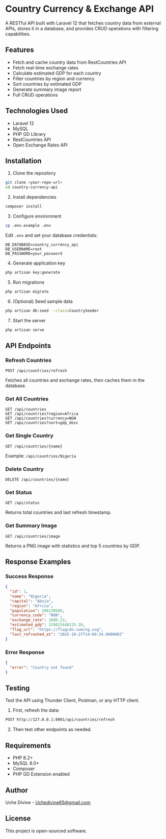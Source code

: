 # Country Currency & Exchange API

A RESTful API built with Laravel 12 that fetches country data from external APIs, stores it in a database, and provides CRUD operations with filtering capabilities.

## Features

- Fetch and cache country data from RestCountries API
- Fetch real-time exchange rates
- Calculate estimated GDP for each country
- Filter countries by region and currency
- Sort countries by estimated GDP
- Generate summary image report
- Full CRUD operations

## Technologies Used

- Laravel 12
- MySQL
- PHP GD Library
- RestCountries API
- Open Exchange Rates API

## Installation

1. Clone the repository
```bash
git clone <your-repo-url>
cd country-currency-api
```

2. Install dependencies
```bash
composer install
```

3. Configure environment
```bash
cp .env.example .env
```

Edit `.env` and set your database credentials:
```
DB_DATABASE=country_currency_api
DB_USERNAME=root
DB_PASSWORD=your_password
```

4. Generate application key
```bash
php artisan key:generate
```

5. Run migrations
```bash
php artisan migrate
```

6. (Optional) Seed sample data
```bash
php artisan db:seed --class=CountrySeeder
```

7. Start the server
```bash
php artisan serve
```

## API Endpoints

### Refresh Countries
```
POST /api/countries/refresh
```
Fetches all countries and exchange rates, then caches them in the database.

### Get All Countries
```
GET /api/countries
GET /api/countries?region=Africa
GET /api/countries?currency=NGN
GET /api/countries?sort=gdp_desc
```

### Get Single Country
```
GET /api/countries/{name}
```
Example: `/api/countries/Nigeria`

### Delete Country
```
DELETE /api/countries/{name}
```

### Get Status
```
GET /api/status
```
Returns total countries and last refresh timestamp.

### Get Summary Image
```
GET /api/countries/image
```
Returns a PNG image with statistics and top 5 countries by GDP.

## Response Examples

### Success Response
```json
{
  "id": 1,
  "name": "Nigeria",
  "capital": "Abuja",
  "region": "Africa",
  "population": 206139589,
  "currency_code": "NGN",
  "exchange_rate": 1600.23,
  "estimated_gdp": 329823448125.20,
  "flag_url": "https://flagcdn.com/ng.svg",
  "last_refreshed_at": "2025-10-27T14:09:34.000000Z"
}
```

### Error Response
```json
{
  "error": "Country not found"
}
```

## Testing

Test the API using Thunder Client, Postman, or any HTTP client.

1. First, refresh the data:
```bash
POST http://127.0.0.1:8001/api/countries/refresh
```

2. Then test other endpoints as needed.

## Requirements

- PHP 8.2+
- MySQL 8.0+
- Composer
- PHP GD Extension enabled

## Author

Uche Divine - Uchedivine65@gmail.com

## License

This project is open-sourced software.